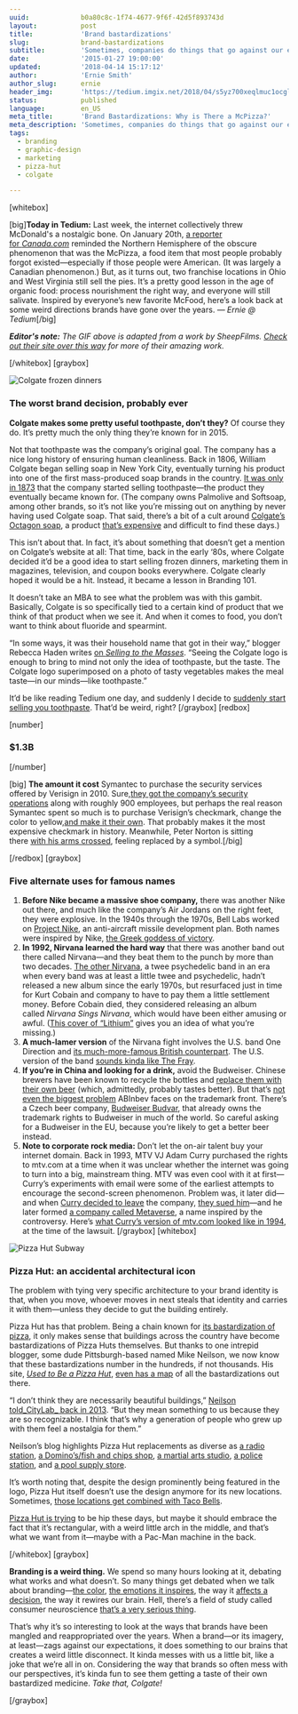 ```yaml
---
uuid:             b0a80c8c-1f74-4677-9f6f-42d5f893743d
layout:           post
title:            'Brand bastardizations'
slug:             brand-bastardizations
subtitle:         'Sometimes, companies do things that go against our expectations of their brand. Often, the result can be awful. Check out these examples of brand weirdness.'
date:             '2015-01-27 19:00:00'
updated:          '2018-04-14 15:17:12'
author:           'Ernie Smith'
author_slug:      ernie
header_img:       'https://tedium.imgix.net/2018/04/s5yz700xeqlmuc1ocglk--1-.gif'
status:           published
language:         en_US
meta_title:       'Brand Bastardizations: Why is There a McPizza?'
meta_description: 'Sometimes, companies do things that go against our expectations of their brand. Often, the result can be awful. Check out these examples of brand weirdness.'
tags:
  - branding
  - graphic-design
  - marketing
  - pizza-hut
  - colgate

---
```


[whitebox]

[big]**Today in Tedium:** Last week, the internet collectively threw McDonald's a nostalgic bone. On January 20th, [a reporter for _Canada.com_](http://o.canada.com/life/food-drink/attention-children-of-the-90s-you-can-still-get-mcdonalds-pizza) reminded the Northern Hemisphere of the obscure phenomenon that was the McPizza, a food item that most people probably forgot existed—especially if those people were American. (It was largely a Canadian phenomenon.) But, as it turns out, two franchise locations in Ohio and West Virginia still sell the pies. It’s a pretty good lesson in the age of organic food: process nourishment the right way, and everyone will still salivate. Inspired by everyone’s new favorite McFood, here’s a look back at some weird directions brands have gone over the years. _— Ernie @ Tedium_[/big]

***Editor's note:** The GIF above is adapted from a work by SheepFilms. [Check out their site over this way](http://sheepfilms.co.uk/) for more of their amazing work.*

[/whitebox]
[graybox]

![Colgate frozen dinners](https://tedium.imgix.net/2018/04/wvxkupcqb7affavm96x1.jpg)

### The worst brand decision, probably ever

**Colgate makes some pretty useful toothpaste, don’t they?** Of course they do. It’s pretty much the only thing they’re known for in 2015.

Not that toothpaste was the company’s original goal. The company has a nice long history of ensuring human cleanliness. Back in 1806, William Colgate began selling soap in New York City, eventually turning his product into one of the first mass-produced soap brands in the country. [It was only in 1873](http://www.colgate.com/app/Colgate/US/Corp/History/1806.cvsp) that the company started selling toothpaste—the product they eventually became known for. (The company owns Palmolive and Softsoap, among other brands, so it’s not like you’re missing out on anything by never having used Colgate soap. That said, there’s a bit of a cult around [Colgate’s Octagon soap](http://elizabethprata.blogspot.com/2012/01/thrill-of-finding-octagon-soap.html), a product [that’s expensive](http://sfbne.ws/1tmfvE5) and difficult to find these days.)

This isn’t about that. In fact, it’s about something that doesn’t get a mention on Colgate’s website at all: That time, back in the early ‘80s, where Colgate decided it’d be a good idea to start selling frozen dinners, marketing them in magazines, television, and coupon books everywhere. Colgate clearly hoped it would be a hit. Instead, it became a lesson in Branding 101.

It doesn’t take an MBA to see what the problem was with this gambit. Basically, Colgate is so specifically tied to a certain kind of product that we think of that product when we see it. And when it comes to food, you don’t want to think about fluoride and spearmint.

“In some ways, it was their household name that got in their way,” blogger Rebecca Haden writes [on _Selling to the Masses_](http://www.sellingtothemasses.com/2013/09/the-consumer-graveyard-colgate-meals/). “Seeing the Colgate logo is enough to bring to mind not only the idea of toothpaste, but the taste. The Colgate logo superimposed on a photo of tasty vegetables makes the meal taste—in our minds—like toothpaste.”

It’d be like reading Tedium one day, and suddenly I decide to [suddenly start selling you toothpaste](http://sfbne.ws/15GGteL). That’d be weird, right?
[/graybox]
[redbox]

[number]
### $1.3B
[/number]

[big]
**The amount it cost** Symantec to purchase the security services offered by Verisign in 2010. Sure,[they got the company’s security operations](http://www.networkworld.com/article/2210035/data-center/symantec-s--1-28b-verisign-gambit-draws-mixed-reviews.html) along with roughly 900 employees, but perhaps the real reason Symantec spent so much is to purchase Verisign’s checkmark, change the color to yellow,[and make it their own](http://www.symantec.com/connect/blogs/power-checkmark-trust-norton-secured-seal). That probably makes it the most expensive checkmark in history. Meanwhile, Peter Norton is sitting there [with his arms crossed](http://www.technologizer.com/2014/06/05/where-have-you-gone-peter-norton/), feeling replaced by a symbol.[/big]

[/redbox]
[graybox]

### Five alternate uses for famous names

1. **Before Nike became a massive shoe company,** there was another Nike out there, and much like the company’s Air Jordans on the right feet, they were explosive. In the 1940s through the 1970s, Bell Labs worked on [Project Nike](http://alpha.fdu.edu/~bender/N-view.html), an anti-aircraft missile development plan. Both names were inspired by Nike, [the Greek goddess of victory](http://www.britannica.com/EBchecked/topic/415189/Nike).
2. **In 1992, Nirvana learned the hard way** that there was another band out there called Nirvana—and they beat them to the punch by more than two decades. [The other Nirvana](http://www.psychedelicdays.com/nirvana.html), a twee psychedelic band in an era when every band was at least a little twee and psychedelic, hadn’t released a new album since the early 1970s, but resurfaced just in time for Kurt Cobain and company to have to pay them a little settlement money. Before Cobain died, they considered releasing an album called _Nirvana Sings Nirvana_, which would have been either amusing or awful. ([This cover of “Lithium”](https://www.youtube.com/watch?v=2SNhYrUnUCg) gives you an idea of what you’re missing.)
3. **A much-lamer version** of the Nirvana fight involves the U.S. band One Direction and [its much-more-famous British counterpart](http://www.hollywoodreporter.com/thr-esq/simon-cowells-record-label-sued-310179). The U.S. version of the band [sounds kinda like The Fray](https://www.youtube.com/watch?v=z9n4S6TFh4g).
4. **If you’re in China and looking for a drink,** avoid the Budweiser. Chinese brewers have been known to recycle the bottles and [replace them with their own beer](http://www.chinaiplawyer.com/competitor-using-recycled-budweisers-bottles-constituted-trademark-infringement/) (which, admittedly, probably tastes better). But that’s [not even the biggest problem](http://www.copyrighttrademarkmatters.com/2014/06/30/trademark-rights-around-the-world-it-may-be-budweiser-in-the-us-but-not-everywhere/) ABInbev faces on the trademark front. There’s a Czech beer company, [Budweiser Budvar](http://www.budejovickybudvar.cz/index.html), that already owns the trademark rights to Budweiser in much of the world. So careful asking for a Budweiser in the EU, because you’re likely to get a better beer instead.
5. **Note to corporate rock media:** Don’t let the on-air talent buy your internet domain. Back in 1993, MTV VJ Adam Curry purchased the rights to mtv.com at a time when it was unclear whether the internet was going to turn into a big, mainstream thing. MTV was even cool with it at first—Curry’s experiments with email were some of the earliest attempts to encourage the second-screen phenomenon. Problem was, it later did—and when [Curry decided to leave](http://internet.eserver.org/MTV-sues-Curry.txt) the company, [they sued him](http://www.loundy.com/CASES/MTV_v_Curry.html)—and he later formed [a company called Metaverse](https://web.archive.org/web/19961111002248/http://metaverse.com/), a name inspired by the controversy. Here’s [what Curry’s version of mtv.com looked like in 1994](https://www.youtube.com/watch?v=KcdUYzHDGg8), at the time of the lawsuit.
[/graybox]
[whitebox]

![Pizza Hut Subway](https://tedium.imgix.net/2018/04/aau00uhsvpmdyw0yoeox.jpg)

### Pizza Hut: an accidental architectural icon

The problem with tying very specific architecture to your brand identity is that, when you move, whoever moves in next steals that identity and carries it with them—unless they decide to gut the building entirely.

Pizza Hut has that problem. Being a chain known for [its bastardization of pizza](http://abcnews.go.com/blogs/lifestyle/2012/04/uk-pizza-hut-unveils-hot-dog-stuffed-crust-pizza/), it only makes sense that buildings across the country have become bastardizations of Pizza Huts themselves. But thanks to one intrepid blogger, some dude Pittsburgh-based named Mike Neilson, we now know that these bastardizations number in the hundreds, if not thousands. His site, [_Used to Be a Pizza Hut_](http://usedtobeapizzahut.blogspot.com/), [even has a map](http://usedtobeapizzahut.blogspot.com/p/map-of-locations.html) of all the bastardizations out there.

“I don’t think they are necessarily beautiful buildings,” [Neilson told_CityLab_ back in 2013](http://www.citylab.com/design/2013/12/secret-second-lives-pizza-huts/7979/). “But they mean something to us because they are so recognizable. I think that’s why a generation of people who grew up with them feel a nostalgia for them.”

Neilson’s blog highlights Pizza Hut replacements as diverse as [a radio station](http://usedtobeapizzahut.blogspot.com/2014/07/q104-ckqv-radio-station-in-kenora.html), [a Domino’s/fish and chips shop](http://usedtobeapizzahut.blogspot.com/2014/02/dominos-pizzafish-feast-in-gosnells.html), [a martial arts studio](http://usedtobeapizzahut.blogspot.com/2014/01/reding-brothers-martial-arts-in-denton.html), [a police station](http://usedtobeapizzahut.blogspot.com/2008/10/des-moines-police-station.html), and [a pool supply store](http://usedtobeapizzahut.blogspot.com/2008/10/oasis-pool-spa.html).

It’s worth noting that, despite the design prominently being featured in the logo, Pizza Hut itself doesn’t use the design anymore for its new locations. Sometimes, [those locations get combined with Taco Bells](https://www.youtube.com/watch?v=ydbphEvwc4M).

[Pizza Hut is trying](http://www.fastcodesign.com/3038752/inside-pizza-huts-saucy-rebranding) to be hip these days, but maybe it should embrace the fact that it’s rectangular, with a weird little arch in the middle, and that’s what we want from it—maybe with a Pac-Man machine in the back.

[/whitebox]
[graybox]

**Branding is a weird thing.** We spend so many hours looking at it, debating what works and what doesn’t. So many things get debated when we talk about branding—[the color](http://www.entrepreneur.com/article/233843), [the emotions it inspires](https://www.psychologytoday.com/blog/inside-the-consumer-mind/201302/how-emotions-influence-what-we-buy), the way it [affects a decision](http://reflectd.co/2013/07/18/how-brand-designs-influence-consumer-choices/), the way it rewires our brain. Hell, there’s a field of study called consumer neuroscience [that’s a very serious thing](http://hbswk.hbs.edu/item/6950.html).

That’s why it’s so interesting to look at the ways that brands have been mangled and reappropriated over the years. When a brand—or its imagery, at least—zags against our expectations, it does something to our brains that creates a weird little disconnect. It kinda messes with us a little bit, like a joke that we’re all in on. Considering the way that brands so often mess with our perspectives, it’s kinda fun to see them getting a taste of their own bastardized medicine. _Take that, Colgate!_

[/graybox]
